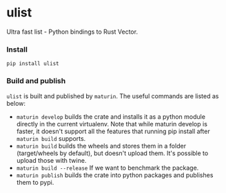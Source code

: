 # ulist
Ultra fast list - Python bindings to Rust Vector.  


### Install
`pip install ulist`  


### Build and publish
`ulist` is built and published by `maturin`. The useful commands are listed as below:    
* `maturin develop` builds the crate and installs it as a python module directly in the current virtualenv. Note that while maturin develop is faster, it doesn't support all the features that running pip install after `maturin build` supports.
* `maturin build` builds the wheels and stores them in a folder (target/wheels by default), but doesn't upload them. It's possible to upload those with twine.
* `maturin build --release` If we want to benchmark the package.
* `maturin publish` builds the crate into python packages and publishes them to pypi.
